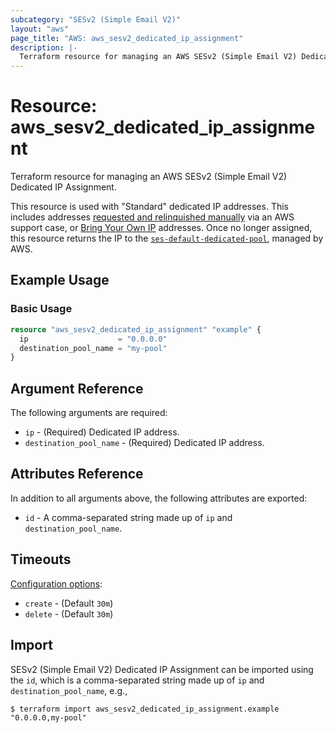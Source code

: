 ```yaml
---
subcategory: "SESv2 (Simple Email V2)"
layout: "aws"
page_title: "AWS: aws_sesv2_dedicated_ip_assignment"
description: |-
  Terraform resource for managing an AWS SESv2 (Simple Email V2) Dedicated IP Assignment.
---
```


# Resource: aws_sesv2_dedicated_ip_assignment

Terraform resource for managing an AWS SESv2 (Simple Email V2) Dedicated IP Assignment.

This resource is used with "Standard" dedicated IP addresses. This includes addresses [requested and relinquished manually](https://docs.aws.amazon.com/ses/latest/dg/dedicated-ip-case.html) via an AWS support case, or [Bring Your Own IP](https://docs.aws.amazon.com/ses/latest/dg/dedicated-ip-byo.html) addresses. Once no longer assigned, this resource returns the IP to the [`ses-default-dedicated-pool`](https://docs.aws.amazon.com/ses/latest/dg/managing-ip-pools.html), managed by AWS.

## Example Usage

### Basic Usage

```terraform
resource "aws_sesv2_dedicated_ip_assignment" "example" {
  ip                    = "0.0.0.0"
  destination_pool_name = "my-pool"
}
```

## Argument Reference

The following arguments are required:

* `ip` - (Required) Dedicated IP address.
* `destination_pool_name` - (Required) Dedicated IP address.

## Attributes Reference

In addition to all arguments above, the following attributes are exported:

* `id` - A comma-separated string made up of `ip` and `destination_pool_name`.

## Timeouts

[Configuration options](https://developer.hashicorp.com/terraform/language/resources/syntax#operation-timeouts):

* `create` - (Default `30m`)
* `delete` - (Default `30m`)

## Import

SESv2 (Simple Email V2) Dedicated IP Assignment can be imported using the `id`, which is a comma-separated string made up of `ip` and `destination_pool_name`, e.g.,

```
$ terraform import aws_sesv2_dedicated_ip_assignment.example "0.0.0.0,my-pool"
```
